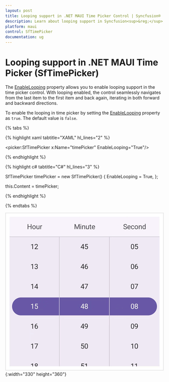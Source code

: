 ```yaml
---
layout: post
title: Looping support in .NET MAUI Time Picker Control | Syncfusion®
description: Learn about looping support in Syncfusion<sup>&reg;</sup> .NET MAUI Time Picker (SfTimePicker) control.
platform: maui
control: SfTimePicker
documentation: ug
---
```


# Looping support in .NET MAUI Time Picker (SfTimePicker)

The [EnableLooping](https://help.syncfusion.com/cr/maui/Syncfusion.Maui.Picker.EnableLooping.html) property allows you to enable looping support in the time picker control. With looping enabled, the control seamlessly navigates from the last item to the first item and back again, iterating in both forward and backward directions.

To enable the looping in time picker by setting the [EnableLooping](https://help.syncfusion.com/cr/maui/Syncfusion.Maui.Picker.EnableLooping.html) property as `true`. The default value is `false`.

{% tabs %}

{% highlight xaml tabtitle="XAML" hl_lines="2" %}

<picker:SfTimePicker x:Name="timePicker"
                     EnableLooping="True"/>

{% endhighlight %}

{% highlight c# tabtitle="C#" hl_lines="3" %}  

SfTimePicker timePicker = new SfTimePicker()
{
    EnableLooping = True,
};

this.Content = timePicker;

{% endhighlight %}

{% endtabs %}

![Enable Looping in .NET MAUI Time picker.](images/enable-looping/time-picker-enable-looping.gif){:width="330" height="360"}